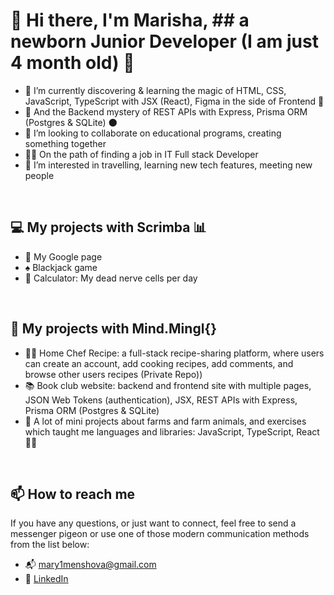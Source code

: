 # 👋 Hi there, I'm Marisha, ## a newborn Junior Developer (I am just 4 month old) 🐣
   
- 🌱 I’m currently discovering & learning the magic of HTML, CSS, JavaScript, TypeScript with JSX (React), Figma in the side of Frontend 🔮
- 🦇 And the Backend mystery of REST APIs with Express, Prisma ORM (Postgres & SQLite) 🌑
- 💞️ I’m looking to collaborate on educational programs, creating something together
- 👩‍💻 On the path of finding a job in IT Full stack Developer
- 👀 I’m interested in travelling, learning new tech features, meeting new people
<br />

## 💻 My projects with Scrimba 📊
  
- 🎇 My Google page
- ♠️ Blackjack game
- 🌈 Calculator: My dead nerve cells per day
<br />

## 🧟 My projects with Mind.Mingl{}
  
- 👩‍🍳 Home Chef Recipe: a full-stack recipe-sharing platform, where users can create an account, add cooking recipes, add comments, and browse other users recipes (Private Repo))
- 📚 Book club website: backend and frontend site with multiple pages, JSON Web Tokens (authentication), JSX, REST APIs with Express, Prisma ORM (Postgres & SQLite) 
- 🚜 A lot of mini projects about farms and farm animals, and exercises which taught me languages and libraries: JavaScript, TypeScript, React 🐄🌾
<br />

 ## 📫 How to reach me
  
If you have any questions, or just want to connect, feel free to send a messenger pigeon or use one of those modern communication methods from the list below:
- 📬 mary1menshova@gmail.com
- 📎 [LinkedIn](https://www.linkedin.com/in/marisha-menshova-0ab757157/)

<!---
MarishaMenshovaIT/MarishaMenshovaIT is a ✨ special ✨ repository because its `README.md` (this file) appears on your GitHub profile.
You can click the Preview link to take a look at your changes.
--->
